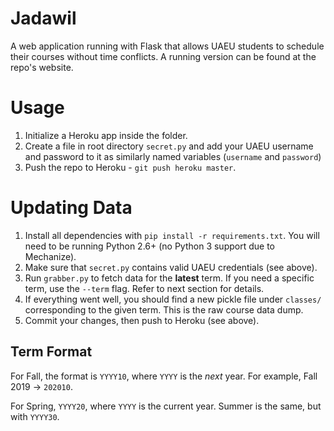 # Jadawil

A web application running with Flask that allows UAEU students to schedule their courses without time conflicts. A running version can be found at the repo's website.

# Usage

1. Initialize a Heroku app inside the folder.
2. Create a file in root directory `secret.py` and add your UAEU username and password to it as similarly named variables (`username` and `password`)
3. Push the repo to Heroku - `git push heroku master`.

# Updating Data

1. Install all dependencies with `pip install -r requirements.txt`.  You will need to be running Python 2.6+ (no Python 3 support due to Mechanize).
2. Make sure that `secret.py` contains valid UAEU credentials (see above).
3. Run `grabber.py` to fetch data for the **latest** term. If you need a specific term, use the `--term` flag. Refer to next section for details.
4. If everything went well, you should find a new pickle file under `classes/` corresponding to the given term. This is the raw course data dump.
5. Commit your changes, then push to Heroku (see above).

## Term Format

For Fall, the format is `YYYY10`, where `YYYY` is the *next* year.  For example, Fall 2019 -> `202010`.

For Spring, `YYYY20`, where `YYYY` is the current year. Summer is the same, but with `YYYY30`.
